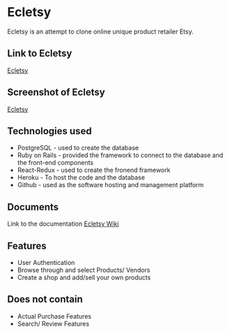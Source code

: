 # Ecletsy

Ecletsy is an attempt to clone online unique product retailer Etsy.
  
## Link to Ecletsy
  [Ecletsy](https://ecletsy.herokuapp.com/#/)
  
## Screenshot of Ecletsy
  [Ecletsy](https://github.com/JayasreeSuryadevara/Ecletsy/blob/master/app/assets/images/Screen%20Shot%202020-03-13%20at%209.52.22%20AM.png)

## Technologies used

* PostgreSQL - used to create the database
* Ruby on Rails - provided the framework to connect to the database and the front-end components
* React-Redux - used to create the fronend framework
* Heroku - To host the code and the database
* Github - used as the software hosting and management platform

## Documents
  Link to the documentation
  [Ecletsy Wiki](https://github.com/JayasreeSuryadevara/Ecletsy/wiki)
  
## Features  
* User Authentication
* Browse through and select Products/ Vendors
* Create a shop and add/sell your own products

## Does not contain
* Actual Purchase Features
* Search/ Review Features
